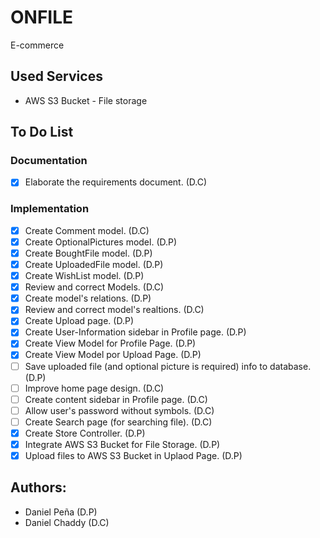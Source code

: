 # ONFILE
E-commerce

## Used Services
* AWS S3 Bucket - File storage

## To Do List
### Documentation
- [x] Elaborate the requirements document. (D.C)
### Implementation
- [x] Create Comment model. (D.C)
- [x] Create OptionalPictures model. (D.P)
- [x] Create BoughtFile model. (D.P)
- [x] Create UploadedFile model. (D.P)
- [x] Create WishList model. (D.P)
- [x] Review and correct Models. (D.C)
- [x] Create model's relations. (D.P)
- [x] Review and correct model's realtions. (D.C)
- [x] Create Upload page. (D.P)
- [x] Create User-Information sidebar in Profile page. (D.P)
- [x] Create View Model for Profile Page. (D.P)
- [x] Create View Model por Upload Page. (D.P)
- [ ] Save uploaded file (and optional picture is required) info to database. (D.P)
- [ ] Improve home page design. (D.C)
- [ ] Create content sidebar in Profile page. (D.C)
- [ ] Allow user's password without symbols. (D.C)
- [ ] Create Search page (for searching file). (D.C)
- [x] Create Store Controller. (D.P) 
- [x] Integrate AWS S3 Bucket for File Storage. (D.P)
- [x] Upload files to AWS S3 Bucket in Uplaod Page. (D.P)

## Authors:
* Daniel Peña (D.P)
* Daniel Chaddy (D.C)
